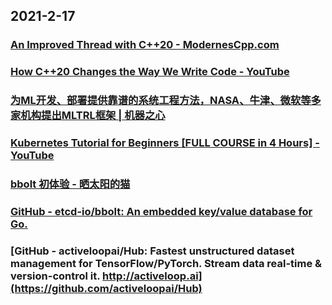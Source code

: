 
## 2021-2-17

### [An Improved Thread with C++20 - ModernesCpp.com](http://modernescpp.com/index.php/an-improved-thread-with-c-20)

### [How C++20 Changes the Way We Write Code - YouTube](https://www.youtube.com/watch?v=D81yl6_kHEM)

### [为ML开发、部署提供靠谱的系统工程方法，NASA、牛津、微软等多家机构提出MLTRL框架 | 机器之心](https://www.jiqizhixin.com/articles/2021-02-16-3)

### [Kubernetes Tutorial for Beginners [FULL COURSE in 4 Hours] - YouTube](https://www.youtube.com/watch?v=X48VuDVv0do)

### [bbolt 初体验 - 晒太阳的猫](https://zhengyinyong.com/post/bbolt-first-experience/)

### [GitHub - etcd-io/bbolt: An embedded key/value database for Go.](https://github.com/etcd-io/bbolt)

### [GitHub - activeloopai/Hub: Fastest unstructured dataset management for TensorFlow/PyTorch. Stream data real-time & version-control it. http://activeloop.ai](https://github.com/activeloopai/Hub)